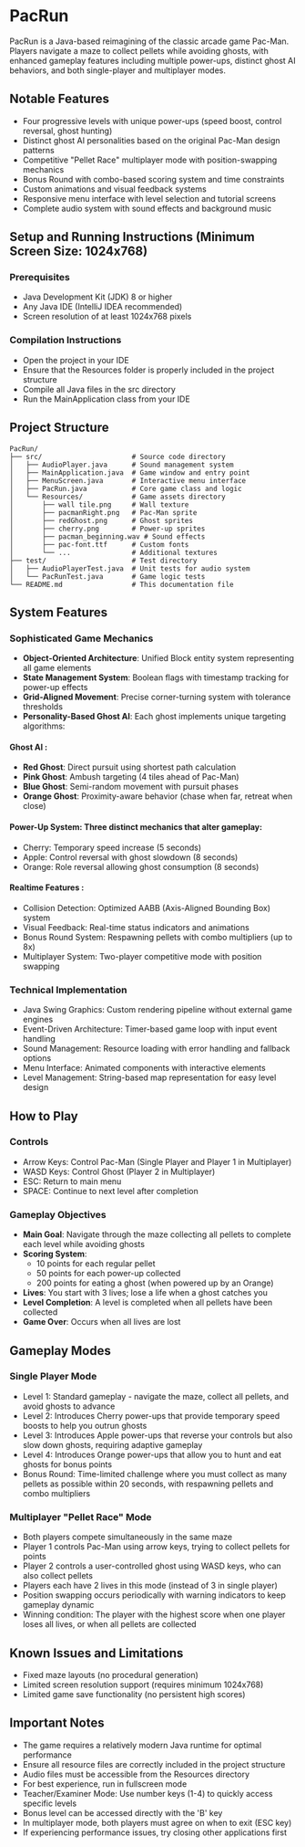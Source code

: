# PacRun
PacRun is a Java-based reimagining of the classic arcade game Pac-Man. Players navigate a maze to collect pellets while avoiding ghosts, with enhanced gameplay features including multiple power-ups, distinct ghost AI behaviors, and both single-player and multiplayer modes.

## Notable Features

- Four progressive levels with unique power-ups (speed boost, control reversal, ghost hunting)
- Distinct ghost AI personalities based on the original Pac-Man design patterns
- Competitive "Pellet Race" multiplayer mode with position-swapping mechanics
- Bonus Round with combo-based scoring system and time constraints
- Custom animations and visual feedback systems
- Responsive menu interface with level selection and tutorial screens
- Complete audio system with sound effects and background music

## Setup and Running Instructions (Minimum Screen Size: 1024x768)
### Prerequisites

- Java Development Kit (JDK) 8 or higher
- Any Java IDE (IntelliJ IDEA recommended)
- Screen resolution of at least 1024x768 pixels

### Compilation Instructions

- Open the project in your IDE
- Ensure that the Resources folder is properly included in the project structure
- Compile all Java files in the src directory
- Run the MainApplication class from your IDE

## Project Structure
```
PacRun/
├── src/                      # Source code directory
│   ├── AudioPlayer.java      # Sound management system
│   ├── MainApplication.java  # Game window and entry point
│   ├── MenuScreen.java       # Interactive menu interface
│   ├── PacRun.java           # Core game class and logic
│   └── Resources/            # Game assets directory
│       ├── wall tile.png     # Wall texture
│       ├── pacmanRight.png   # Pac-Man sprite
│       ├── redGhost.png      # Ghost sprites
│       ├── cherry.png        # Power-up sprites
│       ├── pacman_beginning.wav # Sound effects
│       ├── pac-font.ttf      # Custom fonts
│       └── ...               # Additional textures
├── test/                     # Test directory
│   ├── AudioPlayerTest.java  # Unit tests for audio system
│   └── PacRunTest.java       # Game logic tests
└── README.md                 # This documentation file

```

## System Features
### Sophisticated Game Mechanics

- **Object-Oriented Architecture**: Unified Block entity system representing all game elements
- **State Management System**: Boolean flags with timestamp tracking for power-up effects
- **Grid-Aligned Movement**: Precise corner-turning system with tolerance thresholds
- **Personality-Based Ghost AI**: Each ghost implements unique targeting algorithms:

#### Ghost AI :
- **Red Ghost**: Direct pursuit using shortest path calculation
- **Pink Ghost**: Ambush targeting (4 tiles ahead of Pac-Man)
- **Blue Ghost**: Semi-random movement with pursuit phases
- **Orange Ghost**: Proximity-aware behavior (chase when far, retreat when close)

#### Power-Up System: Three distinct mechanics that alter gameplay:

- Cherry: Temporary speed increase (5 seconds)
- Apple: Control reversal with ghost slowdown (8 seconds)
- Orange: Role reversal allowing ghost consumption (8 seconds)

#### Realtime Features :
- Collision Detection: Optimized AABB (Axis-Aligned Bounding Box) system
- Visual Feedback: Real-time status indicators and animations
- Bonus Round System: Respawning pellets with combo multipliers (up to 8x)
- Multiplayer System: Two-player competitive mode with position swapping

### Technical Implementation

- Java Swing Graphics: Custom rendering pipeline without external game engines
- Event-Driven Architecture: Timer-based game loop with input event handling
- Sound Management: Resource loading with error handling and fallback options
- Menu Interface: Animated components with interactive elements
- Level Management: String-based map representation for easy level design

## How to Play
### Controls

- Arrow Keys: Control Pac-Man (Single Player and Player 1 in Multiplayer)
- WASD Keys: Control Ghost (Player 2 in Multiplayer)
- ESC: Return to main menu
- SPACE: Continue to next level after completion

### Gameplay Objectives
- **Main Goal**: Navigate through the maze collecting all pellets to complete each level while avoiding ghosts
- **Scoring System**:
    - 10 points for each regular pellet
    - 50 points for each power-up collected
    - 200 points for eating a ghost (when powered up by an Orange)
- **Lives**: You start with 3 lives; lose a life when a ghost catches you
- **Level Completion**: A level is completed when all pellets have been collected
- **Game Over**: Occurs when all lives are lost

## Gameplay Modes


### Single Player Mode

- Level 1: Standard gameplay - navigate the maze, collect all pellets, and avoid ghosts to advance
- Level 2: Introduces Cherry power-ups that provide temporary speed boosts to help you outrun ghosts
- Level 3: Introduces Apple power-ups that reverse your controls but also slow down ghosts, requiring adaptive gameplay
- Level 4: Introduces Orange power-ups that allow you to hunt and eat ghosts for bonus points
- Bonus Round: Time-limited challenge where you must collect as many pellets as possible within 20 seconds, with respawning pellets and combo multipliers

### Multiplayer "Pellet Race" Mode

- Both players compete simultaneously in the same maze
- Player 1 controls Pac-Man using arrow keys, trying to collect pellets for points
- Player 2 controls a user-controlled ghost using WASD keys, who can also collect pellets
- Players each have 2 lives in this mode (instead of 3 in single player)
- Position swapping occurs periodically with warning indicators to keep gameplay dynamic
- Winning condition: The player with the highest score when one player loses all lives, or when all pellets are collected

## Known Issues and Limitations

- Fixed maze layouts (no procedural generation)
- Limited screen resolution support (requires minimum 1024x768)
- Limited game save functionality (no persistent high scores)


## Important Notes

- The game requires a relatively modern Java runtime for optimal performance
- Ensure all resource files are correctly included in the project structure
- Audio files must be accessible from the Resources directory
- For best experience, run in fullscreen mode
- Teacher/Examiner Mode: Use number keys (1-4) to quickly access specific levels
- Bonus level can be accessed directly with the 'B' key
- In multiplayer mode, both players must agree on when to exit (ESC key)
- If experiencing performance issues, try closing other applications first
